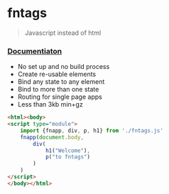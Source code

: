 # fntags

> Javascript instead of html

### [Documentiaton](https://narcolepticsnowman.github.io/fntags)

- No set up and no build process
- Create re-usable elements
- Bind any state to any element
- Bind to more than one state
- Routing for single page apps
- Less than 3kb min+gz

```html
<html><body>
<script type="module">
    import {fnapp, div, p, h1} from './fntags.js'
    fnapp(document.body,
        div(
            h1("Welcome"),
            p("to fntags")
        )
    ) 
</script>
</body></html>
```